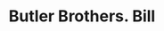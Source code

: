 ---
doi: 10.7916/D84X6KWJ
date_other: '1900'
date_other_textual: 1900-1909
form: printed ephemera
genre:
- Invoices
name:
- Butler Brothers
object_in_context_url: https://biggert.cul.columbia.edu/items/view/ave_biggert_00962
subject_hierarchical_geographic:
- New York, New York, United States
subject_name:
- Butler Brothers
title: Butler Brothers. Bill
sort_title: Butler Brothers. Bill
call_number: ave_biggert_00962
coordinates:
- 40.71277777777778,-74.00583333333333
pid: ave_biggert_00962
identifiers: ave_biggert_00962
thumbnail: false
permalink: /biggert/ave_biggert_00962/
layout: iiif-image-page
---